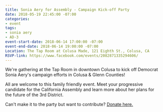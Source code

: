 ```yaml
---
title: Sonia Aery for Assembly - Campaign Kick-off Party
date: 2018-05-19 22:45:00 -07:00
categories:
- event
tags:
- sonia aery
- AD-3
event-start-date: 2018-06-14 17:00:00 -07:00
event-end-date: 2018-06-14 19:00:00 -07:00
Location: The Tap Room at Colusa Made, 121 Eighth St., Colusa, CA
RSVP-link: https://www.facebook.com/events/2082871335294606/
---
```


We're gathering at the Tap Room in downtown Colusa to kick off Democrat Sonia Aery's campaign efforts in Colusa & Glenn Counties!

All are welcome to this family friendly event. Meet your progressive candidate for the California Assembly and learn more about her plans for the future of the 3rd District.

Can't make it to the party but want to contribute? [Donate here.](https://secure.actblue.com/donate/friends-of-sonia-1) 